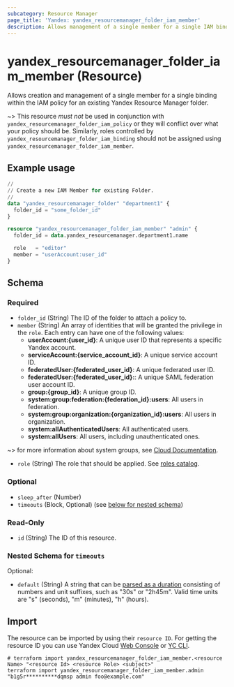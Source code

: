 ```yaml
---
subcategory: Resource Manager
page_title: 'Yandex: yandex_resourcemanager_folder_iam_member'
description: Allows management of a single member for a single IAM binding for a Yandex Resource Manager folder.
---
```


# yandex_resourcemanager_folder_iam_member (Resource)

Allows creation and management of a single member for a single binding within the IAM policy for an existing Yandex Resource Manager folder.

~> This resource *must not* be used in conjunction with `yandex_resourcemanager_folder_iam_policy` or they will conflict over what your policy should be. Similarly, roles controlled by `yandex_resourcemanager_folder_iam_binding` should not be assigned using `yandex_resourcemanager_folder_iam_member`.

## Example usage

```terraform
//
// Create a new IAM Member for existing Folder.
//
data "yandex_resourcemanager_folder" "department1" {
  folder_id = "some_folder_id"
}

resource "yandex_resourcemanager_folder_iam_member" "admin" {
  folder_id = data.yandex_resourcemanager.department1.name

  role   = "editor"
  member = "userAccount:user_id"
}
```

<!-- schema generated by tfplugindocs -->
## Schema

### Required

- `folder_id` (String) The ID of the folder to attach a policy to.
- `member` (String) An array of identities that will be granted the privilege in the `role`. Each entry can have one of the following values:
  * **userAccount:{user_id}**: A unique user ID that represents a specific Yandex account.
  * **serviceAccount:{service_account_id}**: A unique service account ID.
  * **federatedUser:{federated_user_id}**: A unique federated user ID.
  * **federatedUser:{federated_user_id}:**: A unique SAML federation user account ID.
  * **group:{group_id}**: A unique group ID.
  * **system:group:federation:{federation_id}:users**: All users in federation.
  * **system:group:organization:{organization_id}:users**: All users in organization.
  * **system:allAuthenticatedUsers**: All authenticated users.
  * **system:allUsers**: All users, including unauthenticated ones.

~> for more information about system groups, see [Cloud Documentation](https://yandex.cloud/docs/iam/concepts/access-control/system-group).
- `role` (String) The role that should be applied. See [roles catalog](https://yandex.cloud/docs/iam/roles-reference).

### Optional

- `sleep_after` (Number)
- `timeouts` (Block, Optional) (see [below for nested schema](#nestedblock--timeouts))

### Read-Only

- `id` (String) The ID of this resource.

<a id="nestedblock--timeouts"></a>
### Nested Schema for `timeouts`

Optional:

- `default` (String) A string that can be [parsed as a duration](https://pkg.go.dev/time#ParseDuration) consisting of numbers and unit suffixes, such as "30s" or "2h45m". Valid time units are "s" (seconds), "m" (minutes), "h" (hours).

## Import

The resource can be imported by using their `resource ID`. For getting the resource ID you can use Yandex Cloud [Web Console](https://console.yandex.cloud) or [YC CLI](https://yandex.cloud/docs/cli/quickstart).

```shell
# terraform import yandex_resourcemanager_folder_iam_member.<resource Name> "<resource Id> <resource Role> <subject>"
terraform import yandex_resourcemanager_folder_iam_member.admin "b1g5r**********dqmsp admin foo@example.com"
```
